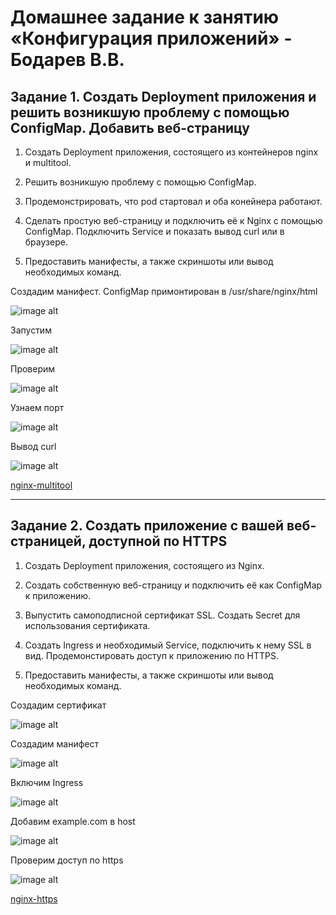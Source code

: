 # Домашнее задание к занятию «Конфигурация приложений» - Бодарев В.В.

## Задание 1. Создать Deployment приложения и решить возникшую проблему с помощью ConfigMap. Добавить веб-страницу

1.	Создать Deployment приложения, состоящего из контейнеров nginx и multitool.

2.	Решить возникшую проблему с помощью ConfigMap.

3.	Продемонстрировать, что pod стартовал и оба конейнера работают.

4.	Сделать простую веб-страницу и подключить её к Nginx с помощью ConfigMap. Подключить Service и показать вывод curl или в браузере.

5.	Предоставить манифесты, а также скриншоты или вывод необходимых команд.

Создадим манифест. ConfigMap примонтирован в /usr/share/nginx/html

![image alt](https://github.com/vasionxxx/kuber-homeworks/blob/main/2.3/diagrams/11.png)

Запустим

![image alt](https://github.com/vasionxxx/kuber-homeworks/blob/main/2.3/diagrams/12.png)

Проверим

![image alt](https://github.com/vasionxxx/kuber-homeworks/blob/main/2.3/diagrams/13.png)

Узнаем порт

![image alt](https://github.com/vasionxxx/kuber-homeworks/blob/main/2.3/diagrams/14.png)

Вывод curl

![image alt](https://github.com/vasionxxx/kuber-homeworks/blob/main/2.3/diagrams/15.png)

[nginx-multitool](https://github.com/vasionxxx/kuber-homeworks/blob/main/2.3/diagrams/nginx-multitool.yaml)

---

## Задание 2. Создать приложение с вашей веб-страницей, доступной по HTTPS

1.	Создать Deployment приложения, состоящего из Nginx.

2.	Создать собственную веб-страницу и подключить её как ConfigMap к приложению.

3.	Выпустить самоподписной сертификат SSL. Создать Secret для использования сертификата.

4.	Создать Ingress и необходимый Service, подключить к нему SSL в вид. Продемонстировать доступ к приложению по HTTPS.

5.	Предоставить манифесты, а также скриншоты или вывод необходимых команд.

Создадим сертификат

![image alt](https://github.com/vasionxxx/kuber-homeworks/blob/main/2.3/diagrams/21.png)

Создадим манифест

![image alt](https://github.com/vasionxxx/kuber-homeworks/blob/main/2.3/diagrams/22.png)

Включим Ingress

![image alt](https://github.com/vasionxxx/kuber-homeworks/blob/main/2.3/diagrams/23.png)

Добавим example.com в host

![image alt](https://github.com/vasionxxx/kuber-homeworks/blob/main/2.3/diagrams/24.png)

Проверим доступ по https

![image alt](https://github.com/vasionxxx/kuber-homeworks/blob/main/2.3/diagrams/25.png)

[nginx-https](https://github.com/vasionxxx/kuber-homeworks/blob/main/2.3/diagrams/nginx-https.yaml)
